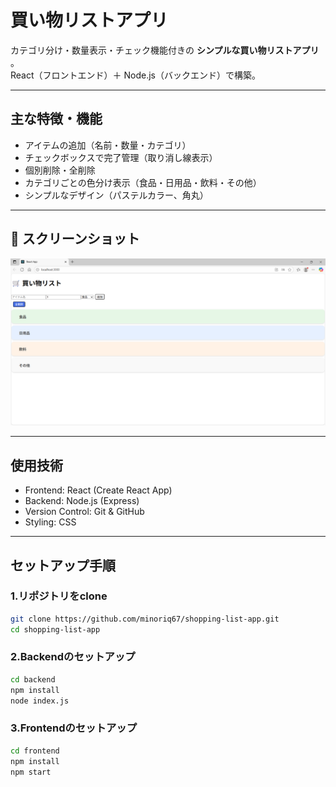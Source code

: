 # 買い物リストアプリ

カテゴリ分け・数量表示・チェック機能付きの **シンプルな買い物リストアプリ** 。  
React（フロントエンド）＋ Node.js（バックエンド）で構築。  

---

## 主な特徴・機能

- アイテムの追加（名前・数量・カテゴリ）
- チェックボックスで完了管理（取り消し線表示）
- 個別削除・全削除
- カテゴリごとの色分け表示（食品・日用品・飲料・その他）
- シンプルなデザイン（パステルカラー、角丸）

---

## 📸 スクリーンショット
![アプリ基本画面](https://github.com/minoriq67/shopping-list-app/blob/main/images/screenshot1.png?raw=true)

---

## 使用技術

- Frontend: React (Create React App)
- Backend: Node.js (Express)
- Version Control: Git & GitHub
- Styling: CSS

---

## セットアップ手順

### 1.リポジトリをclone
```bash
git clone https://github.com/minoriq67/shopping-list-app.git
cd shopping-list-app
```

### 2.Backendのセットアップ
```bash
cd backend
npm install
node index.js
```

### 3.Frontendのセットアップ
```bash
cd frontend
npm install
npm start
```




